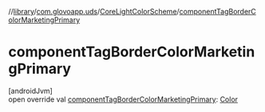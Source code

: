 //[library](../../../index.md)/[com.glovoapp.uds](../index.md)/[CoreLightColorScheme](index.md)/[componentTagBorderColorMarketingPrimary](component-tag-border-color-marketing-primary.md)

# componentTagBorderColorMarketingPrimary

[androidJvm]\
open override val [componentTagBorderColorMarketingPrimary](component-tag-border-color-marketing-primary.md): [Color](https://developer.android.com/reference/kotlin/androidx/compose/ui/graphics/Color.html)
